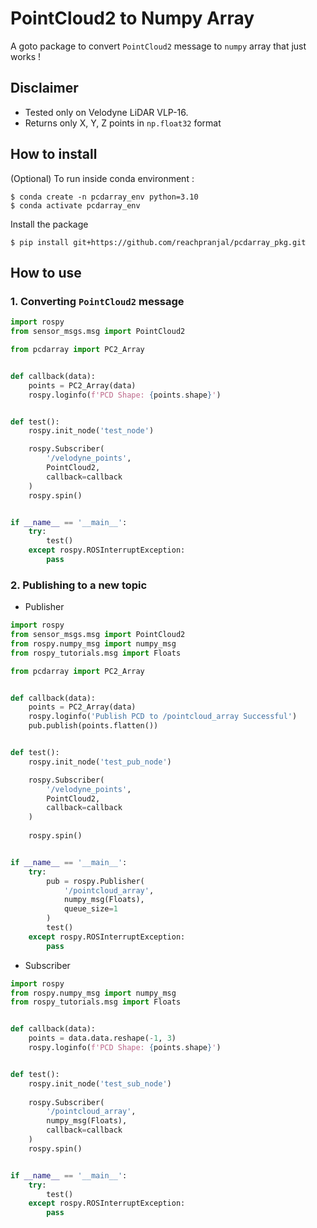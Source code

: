 # PointCloud2 to Numpy Array

A goto package to convert `PointCloud2` message to `numpy` array that just works !

## Disclaimer
- Tested only on Velodyne LiDAR VLP-16.
- Returns only X, Y, Z points in `np.float32` format

## How to install

(Optional) To run inside conda environment :
```
$ conda create -n pcdarray_env python=3.10
$ conda activate pcdarray_env
```
Install the package
```
$ pip install git+https://github.com/reachpranjal/pcdarray_pkg.git
```

## How to use

### 1. Converting `PointCloud2` message
```python
import rospy
from sensor_msgs.msg import PointCloud2

from pcdarray import PC2_Array


def callback(data):
    points = PC2_Array(data)
    rospy.loginfo(f'PCD Shape: {points.shape}')


def test():
    rospy.init_node('test_node')

    rospy.Subscriber(
        '/velodyne_points', 
        PointCloud2, 
        callback=callback
    )
    rospy.spin()


if __name__ == '__main__':
    try:
        test()
    except rospy.ROSInterruptException:
        pass
```

### 2. Publishing to a new topic

- Publisher

```python
import rospy
from sensor_msgs.msg import PointCloud2
from rospy.numpy_msg import numpy_msg
from rospy_tutorials.msg import Floats

from pcdarray import PC2_Array


def callback(data):
    points = PC2_Array(data)
    rospy.loginfo('Publish PCD to /pointcloud_array Successful')
    pub.publish(points.flatten())


def test():
    rospy.init_node('test_pub_node')

    rospy.Subscriber(
        '/velodyne_points', 
        PointCloud2, 
        callback=callback
    )
    
    rospy.spin()


if __name__ == '__main__':
    try:   
        pub = rospy.Publisher(
            '/pointcloud_array', 
            numpy_msg(Floats), 
            queue_size=1
        )
        test()
    except rospy.ROSInterruptException:
        pass
```

- Subscriber

```python
import rospy
from rospy.numpy_msg import numpy_msg
from rospy_tutorials.msg import Floats


def callback(data):
    points = data.data.reshape(-1, 3)
    rospy.loginfo(f'PCD Shape: {points.shape}')


def test():
    rospy.init_node('test_sub_node')
    
    rospy.Subscriber(
        '/pointcloud_array', 
        numpy_msg(Floats), 
        callback=callback
    )
    rospy.spin()


if __name__ == '__main__':
    try:
        test()
    except rospy.ROSInterruptException:
        pass
```